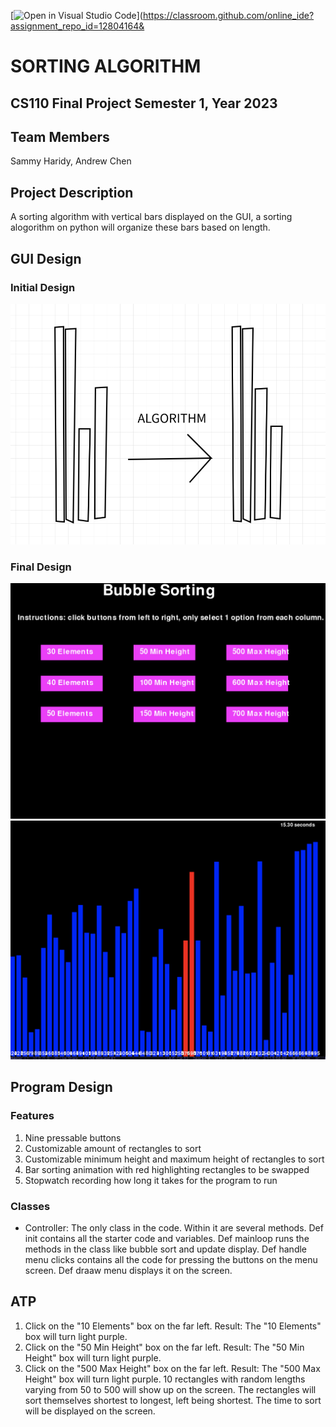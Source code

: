 [![Open in Visual Studio Code](https://classroom.github.com/assets/open-in-vscode-718a45dd9cf7e7f842a935f5ebbe5719a5e09af4491e668f4dbf3b35d5cca122.svg)](https://classroom.github.com/online_ide?assignment_repo_id=12804164&

# SORTING ALGORITHM

## CS110 Final Project   Semester 1, Year 2023

## Team Members



Sammy Haridy, Andrew Chen

## Project Description


A sorting algorithm with vertical bars displayed on the GUI, a sorting alogorithm on python will organize these bars based on length.    

## GUI Design

### Initial Design

![initial gui](assets/gui.jpg)

### Final Design

![final gui](assets/finalgui.jpg)
![final gui](assets/finalgui1.jpg)

## Program Design

### Features

1. Nine pressable buttons
2. Customizable amount of rectangles to sort
3. Customizable minimum height and maximum height of rectangles to sort
4. Bar sorting animation with red highlighting rectangles to be swapped
5. Stopwatch recording how long it takes for the program to run

### Classes

- Controller: The only class in the code. Within it are several methods. Def init contains all the starter code and variables. Def mainloop runs the methods in the class like bubble sort and update display. Def handle menu clicks contains all the code for pressing the buttons on the menu screen. Def draaw menu displays it on the screen.

## ATP

1. Click on the "10 Elements" box on the far left. Result: The "10 Elements" box will turn light purple. 
2. Click on the "50 Min Height" box on the far left. Result: The "50 Min Height" box will turn light purple. 
3. Click on the "500 Max Height" box on the far left. Result: The "500 Max Height" box will turn light purple. 10 rectangles with random lengths varying from 50 to 500 will show up on the screen. The rectangles will sort themselves shortest to longest, left being shortest. The time to sort will be displayed on the screen. 


